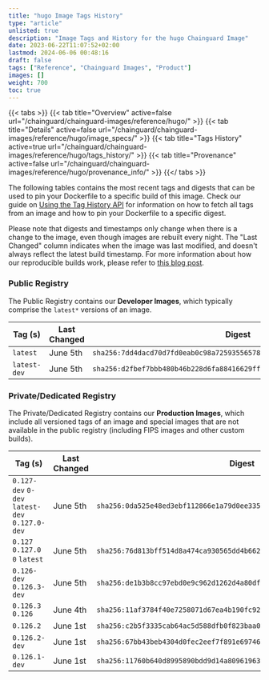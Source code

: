 ```yaml
---
title: "hugo Image Tags History"
type: "article"
unlisted: true
description: "Image Tags and History for the hugo Chainguard Image"
date: 2023-06-22T11:07:52+02:00
lastmod: 2024-06-06 00:48:16
draft: false
tags: ["Reference", "Chainguard Images", "Product"]
images: []
weight: 700
toc: true
---
```


{{< tabs >}}
{{< tab title="Overview" active=false url="/chainguard/chainguard-images/reference/hugo/" >}}
{{< tab title="Details" active=false url="/chainguard/chainguard-images/reference/hugo/image_specs/" >}}
{{< tab title="Tags History" active=true url="/chainguard/chainguard-images/reference/hugo/tags_history/" >}}
{{< tab title="Provenance" active=false url="/chainguard/chainguard-images/reference/hugo/provenance_info/" >}}
{{</ tabs >}}

The following tables contains the most recent tags and digests that can be used to pin your Dockerfile to a specific build of this image. Check our guide on [Using the Tag History API](/chainguard/chainguard-images/using-the-tag-history-api/) for information on how to fetch all tags from an image and how to pin your Dockerfile to a specific digest.

Please note that digests and timestamps only change when there is a change to the image, even though images are rebuilt every night. The "Last Changed" column indicates when the image was last modified, and doesn't always reflect the latest build timestamp. For more information about how our reproducible builds work, please refer to [this blog post](https://www.chainguard.dev/unchained/reproducing-chainguards-reproducible-image-builds).

### Public Registry
The Public Registry contains our **Developer Images**, which typically comprise the `latest*` versions of an image.

| Tag (s)       | Last Changed | Digest                                                                    |
|---------------|--------------|---------------------------------------------------------------------------|
|  `latest`     | June 5th     | `sha256:7dd4dacd70d7fd0eab0c98a725935565780655cde3a00010d0a01fdb3ddb6cf9` |
|  `latest-dev` | June 5th     | `sha256:d2fbef7bbb480b46b228d6fa88416629ffd404aa8ceb4d7b520f7d77ed38b165` |


### Private/Dedicated Registry
The Private/Dedicated Registry contains our **Production Images**, which include all versioned tags of an image and special images that are not available in the public registry (including FIPS images and other custom builds).

| Tag (s)                                         | Last Changed | Digest                                                                    |
|-------------------------------------------------|--------------|---------------------------------------------------------------------------|
|  `0.127-dev` `0-dev` `latest-dev` `0.127.0-dev` | June 5th     | `sha256:0da525e48ed3ebf112866e1a79d0ee3354e14df163de5b079e4b3b5e5422efb5` |
|  `0.127` `0.127.0` `0` `latest`                 | June 5th     | `sha256:76d813bff514d8a474ca930565dd4b662d1cdb31dec837fbb8f4da63a5bec237` |
|  `0.126-dev` `0.126.3-dev`                      | June 5th     | `sha256:de1b3b8cc97ebd0e9c962d1262d4a80df233be1897d41eedb545e30e9c93ad20` |
|  `0.126.3` `0.126`                              | June 4th     | `sha256:11af3784f40e7258071d67ea4b190fc92f8c89a20fc37258287fc4dc2b616491` |
|  `0.126.2`                                      | June 1st     | `sha256:c2b5f3335cab64ac5d588dfb0f823baa0e8a048f87112e8ffc6c34288441e003` |
|  `0.126.2-dev`                                  | June 1st     | `sha256:67bb43beb4304d0fec2eef7f891e69746721c8c060f9bdbc540aacc6a999a7e1` |
|  `0.126.1-dev`                                  | June 1st     | `sha256:11760b640d8995890bdd9d14a809619638fde90723da9746f8d3ee062d44b116` |

